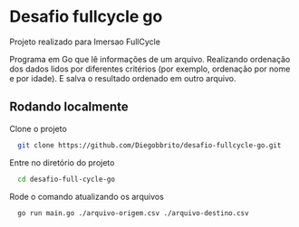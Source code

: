 
# Desafio fullcycle go

Projeto realizado para Imersao FullCycle

Programa em Go que lê informações de um arquivo. Realizando ordenação dos dados lidos por diferentes critérios (por exemplo, ordenação por nome e por idade). E salva o resultado ordenado em outro arquivo.

## Rodando localmente

Clone o projeto

```bash
  git clone https://github.com/Diegobbrito/desafio-fullcycle-go.git
```

Entre no diretório do projeto

```bash
  cd desafio-full-cycle-go
```

Rode o comando atualizando os arquivos

```bash
  go run main.go ./arquivo-origem.csv ./arquivo-destino.csv
```


